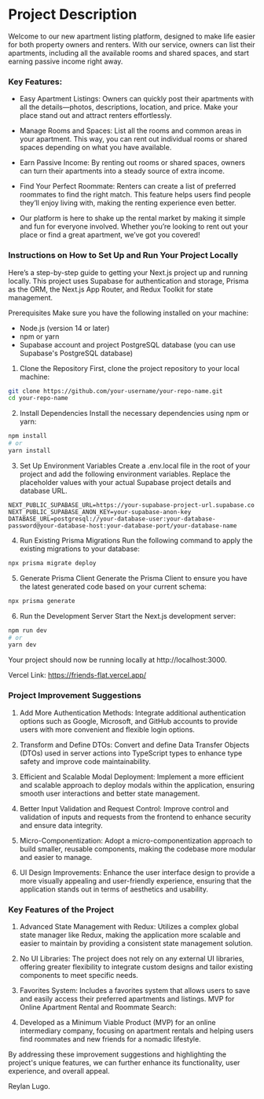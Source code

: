 # Project Description

Welcome to our new apartment listing platform, designed to make life easier for both property owners and renters. With
our service, owners can list their apartments, including all the available rooms and shared spaces, and start earning
passive income right away.

### Key Features:

- Easy Apartment Listings: Owners can quickly post their apartments with all the details—photos, descriptions, location,
  and price. Make your place stand out and attract renters effortlessly.


- Manage Rooms and Spaces: List all the rooms and common areas in your apartment. This way, you can rent out individual
  rooms or shared spaces depending on what you have available.


- Earn Passive Income: By renting out rooms or shared spaces, owners can turn their apartments into a steady source of
  extra income.


- Find Your Perfect Roommate: Renters can create a list of preferred roommates to find the right match. This feature
  helps users find people they’ll enjoy living with, making the renting experience even better.


- Our platform is here to shake up the rental market by making it simple and fun for everyone involved. Whether you’re
  looking to rent out your place or find a great apartment, we’ve got you covered!

### Instructions on How to Set Up and Run Your Project Locally

Here’s a step-by-step guide to getting your Next.js project up and running locally. This project uses Supabase for
authentication and storage, Prisma as the ORM, the Next.js App Router, and Redux Toolkit for state management.

Prerequisites
Make sure you have the following installed on your machine:

- Node.js (version 14 or later)
- npm or yarn
- Supabase account and project
  PostgreSQL database (you can use Supabase's PostgreSQL database)

1. Clone the Repository
   First, clone the project repository to your local machine:

````bash 
git clone https://github.com/your-username/your-repo-name.git
cd your-repo-name
````

2. Install Dependencies
   Install the necessary dependencies using npm or yarn:

````bash
npm install
# or
yarn install
````

3. Set Up Environment Variables
   Create a .env.local file in the root of your project and add the following environment variables. Replace the
   placeholder values with your actual Supabase project details and database URL.

````dotenv
NEXT_PUBLIC_SUPABASE_URL=https://your-supabase-project-url.supabase.co
NEXT_PUBLIC_SUPABASE_ANON_KEY=your-supabase-anon-key
DATABASE_URL=postgresql://your-database-user:your-database-password@your-database-host:your-database-port/your-database-name
````

4. Run Existing Prisma Migrations
   Run the following command to apply the existing migrations to your database:

````bash
npx prisma migrate deploy
````

5. Generate Prisma Client
   Generate the Prisma Client to ensure you have the latest generated code based on your current schema:

````bash
npx prisma generate
````

6. Run the Development Server
   Start the Next.js development server:

````bash
npm run dev
# or
yarn dev
````

Your project should now be running locally at http://localhost:3000.

Vercel Link: https://friends-flat.vercel.app/

### Project Improvement Suggestions

1. Add More Authentication Methods:
   Integrate additional authentication options such as Google, Microsoft, and GitHub accounts to provide users with more
   convenient and flexible login options.

2. Transform and Define DTOs:
   Convert and define Data Transfer Objects (DTOs) used in server actions into TypeScript types to enhance type safety
   and improve code maintainability.

3. Efficient and Scalable Modal Deployment:
   Implement a more efficient and scalable approach to deploy modals within the application, ensuring smooth user
   interactions and better state management.

4. Better Input Validation and Request Control:
   Improve control and validation of inputs and requests from the frontend to enhance security and ensure data
   integrity.

5. Micro-Componentization:
   Adopt a micro-componentization approach to build smaller, reusable components, making the codebase more modular and
   easier to manage.

6. UI Design Improvements:
   Enhance the user interface design to provide a more visually appealing and user-friendly experience, ensuring that
   the application stands out in terms of aesthetics and usability.

### Key Features of the Project

1. Advanced State Management with Redux:
   Utilizes a complex global state manager like Redux, making the application more scalable and easier to maintain by
   providing a consistent state management solution.


2. No UI Libraries:
   The project does not rely on any external UI libraries, offering greater flexibility to integrate custom designs and
   tailor existing components to meet specific needs.


3. Favorites System:
   Includes a favorites system that allows users to save and easily access their preferred apartments and listings.
   MVP for Online Apartment Rental and Roommate Search:


4. Developed as a Minimum Viable Product (MVP) for an online intermediary company, focusing on apartment rentals and
   helping users find roommates and new friends for a nomadic lifestyle.

By addressing these improvement suggestions and highlighting the project's unique features, we can further enhance
its
functionality, user experience, and overall appeal.

Reylan Lugo.